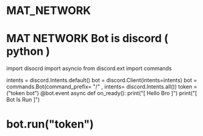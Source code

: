 # MAT_NETWORK
MAT NETWORK Bot is discord ( python )
========================================================================================
import disocrd
import asyncio
from discord.ext import commands

intents = discord.Intents.default()
bot = discord.Client(intents=intents)
bot = commands.Bot(command_prefix= "/" , intents= discord.Intents.all())
token = ("token bot")
@bot.event
async def on_ready():
    print("[ Hello Bro ]")
    print("[ Bot Is Run ]")

bot.run("token")
========================================================================================
